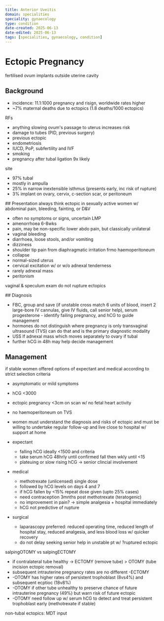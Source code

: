 ```yaml
---
title: Anterior Uveitis
domain: specialities
speciality: gynaecology
type: condition
date-created: 2025-06-13
date-edited: 2025-06-13
tags: [specialities, gynaecology, condition]
---
```


# Ectopic Pregnancy
fertilised ovum implants outside uterine cavity

## Background
- incidence: 11.1:1000 pregnancy and risign, worldwide rates higher
- ~7% maternal deaths due to ectopics (1.8 deaths/1000 ectopics)

RFs
- anything slowing ovum's passage to uterus increases risk
- damage to tubes (PID, previous surgery)
- previous ectopic
- endometriosis
- IUCD, PoP, subfertility and IVF
- smoking
- pregnancy after tubal ligation 9x likely

site
- 97% tubal
- mostly in ampulla
- 25% in narrow inextensible isthmus (presents early, inc risk of rupture)
- 3% implant on ovary, cervix, c-section scar, or peritoneum

## Presentation
always think ectopic in sexually active women w/ abdominal pain, bleeding, fainting, or D&V
- often no symptoms or signs, uncertain LMP
- amenorrhoea 6-8wks
- pain, may be non-specific lower abdo pain, but classically unilateral
- vaginal bleeding
- diarrhoea, loose stools, and/or vomiting
- dizziness
- shoulder tip pain from diaphragmatic irritation frmo haemoperitoneum
- collapse
- normal-sized uterus
- cervical excitation w/ or w/o adnexal tenderness
- rarely adnexal mass
- peritonism

vaginal & speculum exam do not rupture ectopics

## Diagnosis
- FBC, group and save (if unstable cross match 6 units of blood, insert 2 large-bore IV cannulas, give IV fluids, call senior help), serum progesterone - identify failing pregnancy, and hCG to guide management
- hormones do not distinguish where pregnancy is only transvaginal ultrasound (TVS) can do that and is the primary diagnostic modality
- USS lf adnexal mass which moves separately to ovary if tubal
- further hCG in 48h may help decide management

## Management
if stable women offered options of expectant and medical according to strict selection criteria
- asymptomatic or mild symptoms
- hCG <3000
- ectopic pregnancy <3cm on scan w/ no fetal heart activity
- no haemoperitoneum on TVS
- women must understand the diagnosis and risks of ectopic and must be willing to undertake regular follow-up and live close to hospital w/ support at home

- expectant
  - falling hCG ideally <1500 and criteria
  - take serum hCG 48hrly until confirmed fall then wkly until <15
  - plateuing or slow rising hCG -> senior clincial involvement
- medical
  - methotrexate (unlicensed) single dose
  - followed by hCG levels on days 4 and 7
  - if hCG fallen by <15% repeat dose given (upto 25% cases)
  - need contraception 3mnths post methotrexate (teratogenic)
  - no improvement in pain? -> simple analgesia + hospital immediately
  - hCG not predictive of rupture
- surgical
  - laparascopy preferred: reduced operating time, reduced length of hospital stay, reduced analgesia, and less blood loss w/ quicker recovery
  - do not delay seeking senior help in unstable pt w/ ?ruptured ectopic

salpingOTOMY vs salpingECTOMY
- if contralateral tube healthy -> ECTOMY (remove tube) > OTOMY (tube incision ectopic removal)
- subsequent intrauterine pregnancy rates are no different -ECTOMY
- -OTOMY has higher rates of persistent trophoblast (8vs4%) and subsequent ecptioc (18v8%)
- -OTOMY if other tube unhealthy to preserve chance of future intrauterine pregnancy (49%) but warn risk of future ectopic
- -OTOMY need follow up w/ serum hCG to detect and treat persistent trophoblast early (methotrexate if stable)

non-tubal ectopics: MDT input